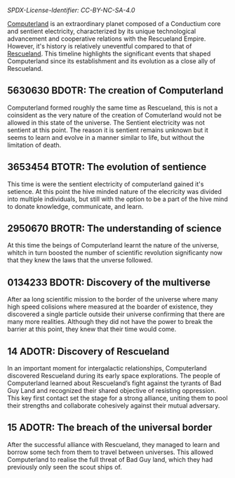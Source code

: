 *SPDX-License-Identifier: CC-BY-NC-SA-4.0*

[Computerland](https://github.com/hermonochy/Rescueland/blob/main/The%20Planet%20File.md#computerland-i) is an extraordinary planet composed of a Conductium core and sentient electricity, characterized by its unique technological advancement and cooperative relations with the Rescueland Empire. However, it's history is relatively uneventful compared to that of [Rescueland](https://github.com/hermonochy/Rescueland/blob/main/The%20Timeline%20of%20Resueland%20History.md). This timeline highlights the significant events that shaped Computerland since its establishment and its evolution as a close ally of Rescueland.

## 5630630 BDOTR: The creation of Computerland

Computerland formed roughly the same time as Rescueland, this is not a coinsident as the very nature of the creation of Comuterland would not be allowed in this state of the universe. The Sentient electricity was not sentient at this point. The reason it is sentient remains unknown but it seems to learn and evolve in a manner similar to life, but without the limitation of death.

## 3653454 BTOTR: The evolution of sentience

This time is were the sentient electricity of computerland gained it's setience. At this point the hive minded nature of the elecricity was divided into multiple individuals, but still with the option to be a part of the hive mind to donate knowledge, communicate, and learn.

## 2950670 BROTR: The understanding of science

At this time the beings of Computerland learnt the nature of the universe, whitch in turn boosted the number of scientific revolution significanty now that they knew the laws that the unverse followed.

## 0134233 BDOTR: Discovery of the multiverse

After aa long scientific mission to the border of the universe where many high speed colisions where measured at the boarder of existence, they discovered a single particle outside their universe confirming that there are many more realities. Although they did not have the power to break the barrier at this point, they knew that their time would come.

## 14 ADOTR: Discovery of Rescueland

In an important moment for intergalactic relationships, Computerland discovered Rescueland during its early space explorations. The people of Computerland learned about Rescueland’s fight against the tyrants of Bad Guy Land and recognized their shared objective of resisting oppression. This key first contact set the stage for a strong alliance, uniting them to pool their strengths and collaborate cohesively against their mutual adversary.

## 15 ADOTR: The breach of the universal border

After the successful alliance with Rescueland, they managed to learn and borrow some tech from them to travel between universes. This allowed Computerland to realise the full threat of Bad Guy land, which they had previously only seen the scout ships of.
